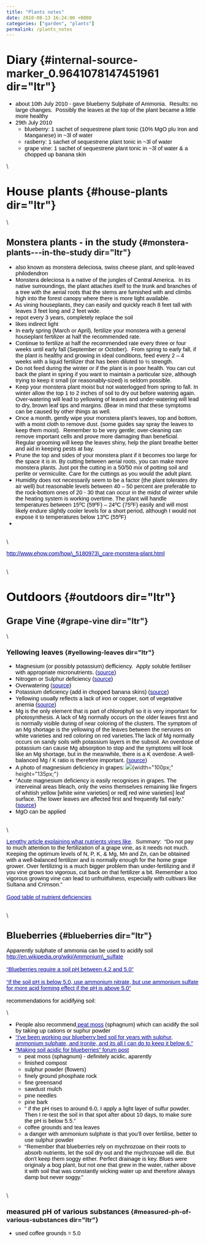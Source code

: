 ```yaml
---
title: "Plants notes"
date: 2010-08-13 16:24:00 +0000
categories: ["garden", "plants"]
permalink: /plants_notes
---
```

<span style="font-size:24pt;font-family:Arial;color:#000000;background-color:transparent;font-weight:bold;font-style:normal;font-variant:normal;text-decoration:none;vertical-align:baseline;">Diary</span> {#internal-source-marker_0.9641078147451961 dir="ltr"}
===========================================================================================================================================================================================================

-   <span
    style="font-size:11pt;font-family:Arial;color:#000000;background-color:transparent;font-weight:normal;font-style:normal;font-variant:normal;text-decoration:none;vertical-align:baseline;">about
    10th July 2010 - gave blueberry Sulphate of Ammonia.  Results: no
    large changes.  Possibly the leaves at the top of the plant became a
    little more healthy</span>
-   <span
    style="font-size:11pt;font-family:Arial;color:#000000;background-color:transparent;font-weight:normal;font-style:normal;font-variant:normal;text-decoration:none;vertical-align:baseline;">29th
    July 2010</span>
    -   <span
        style="font-size:11pt;font-family:Arial;color:#000000;background-color:transparent;font-weight:normal;font-style:normal;font-variant:normal;text-decoration:none;vertical-align:baseline;">blueberry:
        1 sachet of sequestrene plant tonic (10% MgO plu Iron
        and Manganese) in \~3l of water</span>
    -   <span
        style="font-size:11pt;font-family:Arial;color:#000000;background-color:transparent;font-weight:normal;font-style:normal;font-variant:normal;text-decoration:none;vertical-align:baseline;">rasberry:
        1 sachet of sequestrene plant tonic in \~3l of water</span>
    -   <span
        style="font-size:11pt;font-family:Arial;color:#000000;background-color:transparent;font-weight:normal;font-style:normal;font-variant:normal;text-decoration:none;vertical-align:baseline;">grape
        vine: 1 sachet of sequestrene plant tonic in \~3l of water & a
        chopped up banana skin</span>

\

<span style="font-size:24pt;font-family:Arial;color:#000000;background-color:transparent;font-weight:bold;font-style:normal;font-variant:normal;text-decoration:none;vertical-align:baseline;">House plants</span> {#house-plants dir="ltr"}
==================================================================================================================================================================================================================

\

<span style="font-size:18pt;font-family:Arial;color:#000000;background-color:transparent;font-weight:bold;font-style:normal;font-variant:normal;text-decoration:none;vertical-align:baseline;">Monstera plants - in the study</span> {#monstera-plants---in-the-study dir="ltr"}
------------------------------------------------------------------------------------------------------------------------------------------------------------------------------------------------------------------------------------

-   <span
    style="font-size:11pt;font-family:Arial;color:#000000;background-color:transparent;font-weight:normal;font-style:normal;font-variant:normal;text-decoration:none;vertical-align:baseline;">also
    known as monstera deleciosa, swiss cheese plant, and split-leaved
    philodendron</span>
-   <span
    style="font-size:11pt;font-family:Arial;color:#000000;background-color:transparent;font-weight:normal;font-style:normal;font-variant:normal;text-decoration:none;vertical-align:baseline;">Monstera
    deleciosa is a native of the jungles of Central America.  In its
    native surroundings, the plant attaches itself to the trunk and
    branches of a tree with the aerial roots that the stems are
    furnished with and climbs high into the forest canopy where there is
    more light available.</span>
-   <span
    style="font-size:11pt;font-family:Arial;color:#000000;background-color:transparent;font-weight:normal;font-style:normal;font-variant:normal;text-decoration:none;vertical-align:baseline;">As
    vining houseplants, they can easily and quickly reach 8 feet tall
    with leaves 3 feet long and 2 feet wide. </span>
-   <span
    style="font-size:11pt;font-family:Arial;color:#000000;background-color:transparent;font-weight:normal;font-style:normal;font-variant:normal;text-decoration:none;vertical-align:baseline;">repot
    every 3 years, completely replace the soil</span>
-   <span
    style="font-size:11pt;font-family:Arial;color:#000000;background-color:transparent;font-weight:normal;font-style:normal;font-variant:normal;text-decoration:none;vertical-align:baseline;">likes
    indirect light</span>
-   <span
    style="font-size:11pt;font-family:Arial;color:#000000;background-color:transparent;font-weight:normal;font-style:normal;font-variant:normal;text-decoration:none;vertical-align:baseline;">In
    early spring (March or April), fertilize your monstera with a
    general houseplant fertilizer at half the recommended rate. </span>
-   <span
    style="font-size:11pt;font-family:Arial;color:#000000;background-color:transparent;font-weight:normal;font-style:normal;font-variant:normal;text-decoration:none;vertical-align:baseline;">Continue
    to fertilize at half the recommended rate every three or four weeks
    until early fall (September or October).  From spring to early fall,
    if the plant is healthy and growing in ideal conditions, feed every
    2 – 4 weeks with a liquid fertilizer that has been diluted to
    ½ strength. </span>
-   <span
    style="font-size:11pt;font-family:Arial;color:#000000;background-color:transparent;font-weight:normal;font-style:normal;font-variant:normal;text-decoration:none;vertical-align:baseline;">Do
    not feed during the winter or if the plant is in poor health. You
    can cut back the plant in spring if you want to maintain a
    particular size, although trying to keep it small
    (or reasonably-sized) is seldom possible.</span>
-   <span
    style="font-size:11pt;font-family:Arial;color:#000000;background-color:transparent;font-weight:normal;font-style:normal;font-variant:normal;text-decoration:none;vertical-align:baseline;">Keep
    your monstera plant moist but not waterlogged from spring to fall.
    In winter allow the top 1 to 2 inches of soil to dry out before
    watering again. Over-watering will lead to yellowing of leaves and
    under-watering will lead to dry, brown leaf tips and margins. (Bear
    in mind that these symptoms can be caused by other things
    as well.</span>
-   <span
    style="font-size:11pt;font-family:Arial;color:#000000;background-color:transparent;font-weight:normal;font-style:normal;font-variant:normal;text-decoration:none;vertical-align:baseline;">Once
    a month, gently wipe your monstera plant's leaves, top and bottom,
    with a moist cloth to remove dust. (some guides say spray the leaves
    to keep them moist).  Remember to be very gentle; over-cleaning can
    remove important cells and prove more damaging than beneficial.
    Regular grooming will keep the leaves shiny, help the plant breathe
    better and aid in keeping pests at bay.</span>
-   <span
    style="font-size:11pt;font-family:Arial;color:#000000;background-color:transparent;font-weight:normal;font-style:normal;font-variant:normal;text-decoration:none;vertical-align:baseline;">Prune
    the top and sides of your monstera plant if it becomes too large for
    the space it is in. By cutting between aerial roots, you can make
    more monstera plants. Just pot the cutting in a 50/50 mix of potting
    soil and perlite or vermiculite. Care for the cuttings as you would
    the adult plant.</span>
-   <span
    style="font-size:11pt;font-family:Arial;color:#000000;background-color:transparent;font-weight:normal;font-style:normal;font-variant:normal;text-decoration:none;vertical-align:baseline;">Humidity
    does not necessarily seem to be a factor (the plant tolerates dry
    air well) but reasonable levels between 40 – 50 percent are
    preferable to the rock-bottom ones of 20 - 30 that can occur in the
    midst of winter while the heating system is working overtime. The
    plant will handle temperatures between 15ºC (59ºF) – 24ºC (75ºF)
    easily and will most likely endure slightly cooler levels for a
    short period, although I would not expose it to temperatures below
    13ºC (55ºF)</span>
-    

\
\

[<span
style="font-size:11pt;font-family:Arial;color:#000099;background-color:transparent;font-weight:normal;font-style:normal;font-variant:normal;text-decoration:underline;vertical-align:baseline;">http://www.ehow.com/how\_5180973\_care-monstera-plant.html</span>](http://www.ehow.com/how_5180973_care-monstera-plant.html)

\
\

<span style="font-size:24pt;font-family:Arial;color:#000000;background-color:transparent;font-weight:bold;font-style:normal;font-variant:normal;text-decoration:none;vertical-align:baseline;">Outdoors</span> {#outdoors dir="ltr"}
==============================================================================================================================================================================================================

<span style="font-size:18pt;font-family:Arial;color:#000000;background-color:transparent;font-weight:bold;font-style:normal;font-variant:normal;text-decoration:none;vertical-align:baseline;">Grape Vine</span> {#grape-vine dir="ltr"}
----------------------------------------------------------------------------------------------------------------------------------------------------------------------------------------------------------------

\

### <span style="font-size:14pt;font-family:Arial;color:#000000;background-color:transparent;font-weight:bold;font-style:normal;font-variant:normal;text-decoration:none;vertical-align:baseline;">Yellowing leaves</span> {#yellowing-leaves dir="ltr"}

-   <span
    style="font-size:11pt;font-family:Arial;color:#000000;background-color:transparent;font-weight:normal;font-style:normal;font-variant:normal;text-decoration:none;vertical-align:baseline;">Magnesium
    (or possibly potassium) defficiency.  Apply soluble fertiliser with
    appropriate micronutrients. (</span>[<span
    style="font-size:11pt;font-family:Arial;color:#000099;background-color:transparent;font-weight:normal;font-style:normal;font-variant:normal;text-decoration:underline;vertical-align:baseline;">source</span>](http://www.ubcbotanicalgarden.org/forums/showthread.php?t=40465)<span
    style="font-size:11pt;font-family:Arial;color:#000000;background-color:transparent;font-weight:normal;font-style:normal;font-variant:normal;text-decoration:none;vertical-align:baseline;">)</span>
-   <span
    style="font-size:11pt;font-family:Arial;color:#000000;background-color:transparent;font-weight:normal;font-style:normal;font-variant:normal;text-decoration:none;vertical-align:baseline;">Nitrogen
    or Sulphur deficiency (</span>[<span
    style="font-size:11pt;font-family:Arial;color:#000099;background-color:transparent;font-weight:normal;font-style:normal;font-variant:normal;text-decoration:underline;vertical-align:baseline;">source</span>](http://www.ubcbotanicalgarden.org/forums/showthread.php?t=63068)<span
    style="font-size:11pt;font-family:Arial;color:#000000;background-color:transparent;font-weight:normal;font-style:normal;font-variant:normal;text-decoration:none;vertical-align:baseline;">)</span>
-   <span
    style="font-size:11pt;font-family:Arial;color:#000000;background-color:transparent;font-weight:normal;font-style:normal;font-variant:normal;text-decoration:none;vertical-align:baseline;">Overwatering
    (</span>[<span
    style="font-size:11pt;font-family:Arial;color:#000099;background-color:transparent;font-weight:normal;font-style:normal;font-variant:normal;text-decoration:underline;vertical-align:baseline;">source</span>](http://www.ubcbotanicalgarden.org/forums/showthread.php?t=28172)<span
    style="font-size:11pt;font-family:Arial;color:#000000;background-color:transparent;font-weight:normal;font-style:normal;font-variant:normal;text-decoration:none;vertical-align:baseline;">)</span>
-   <span
    style="font-size:11pt;font-family:Arial;color:#000000;background-color:transparent;font-weight:normal;font-style:normal;font-variant:normal;text-decoration:none;vertical-align:baseline;">Potassium
    deficiency (add in chopped banana skins) (</span>[<span
    style="font-size:11pt;font-family:Arial;color:#000099;background-color:transparent;font-weight:normal;font-style:normal;font-variant:normal;text-decoration:underline;vertical-align:baseline;">source</span>](http://ccostello.blogspot.com/2010/05/yellowing-leaves-on-grape-vine.html)<span
    style="font-size:11pt;font-family:Arial;color:#000000;background-color:transparent;font-weight:normal;font-style:normal;font-variant:normal;text-decoration:none;vertical-align:baseline;">)</span>
-   <span
    style="font-size:11pt;font-family:Arial;color:#000000;background-color:transparent;font-weight:normal;font-style:normal;font-variant:normal;text-decoration:none;vertical-align:baseline;">Yellowing
    usually reflects a lack of iron or copper, sort of vegetative anemia
    (</span>[<span
    style="font-size:11pt;font-family:Arial;color:#000099;background-color:transparent;font-weight:normal;font-style:normal;font-variant:normal;text-decoration:underline;vertical-align:baseline;">source</span>](http://ccostello.blogspot.com/2010/05/yellowing-leaves-on-grape-vine.html?showComment=1274888756911#c2099508514069190902)<span
    style="font-size:11pt;font-family:Arial;color:#000000;background-color:transparent;font-weight:normal;font-style:normal;font-variant:normal;text-decoration:none;vertical-align:baseline;">)</span>
-   <span
    style="font-size:11pt;font-family:Arial;color:#000000;background-color:transparent;font-weight:normal;font-style:normal;font-variant:normal;text-decoration:none;vertical-align:baseline;">Mg
    is the only element that is part of chlorophyll so it is very
    important for photosynthesis. A lack of Mg normally occurs on the
    older leaves first and is normally visible during of near coloring
    of the clusters. The symptom of an Mg shortage is the yellowing of
    the leaves between the nervures on white varieties and red coloring
    on red varieties.The lack of Mg normally occurs on sandy soils with
    potassium layers in the subsoil. An overdose of potassium can cause
    Mg absorption to stop and the symptoms will look like an Mg
    shortage, but in the meanwhile, there is a K overdose. A
    well-balanced Mg / K ratio is therefore important. (</span>[<span
    style="font-size:11pt;font-family:Arial;color:#000099;background-color:transparent;font-weight:normal;font-style:normal;font-variant:normal;text-decoration:underline;vertical-align:baseline;">source</span>](http://www.articlealley.com/article_596721_27.html)<span
    style="font-size:11pt;font-family:Arial;color:#000000;background-color:transparent;font-weight:normal;font-style:normal;font-variant:normal;text-decoration:none;vertical-align:baseline;">)</span>
-   <span
    style="font-size:11pt;font-family:Arial;color:#000000;background-color:transparent;font-weight:normal;font-style:normal;font-variant:normal;text-decoration:none;vertical-align:baseline;">A
    photo of magnesium deficiency in grapes:
    </span>![](https://lh6.googleusercontent.com/WP4r4eOBV2AuObS3OkslmAZyjjDmwf34xoM0YGLkDB46XSxjpZONoPQpEsLDp7z5kBQX4wQJHcawJQGjXvEcmlAIY-mRyTHUkGw0gl8HHm0Th4yR0A){width="100px;"
    height="135px;"}
-   <span
    style="font-size:11pt;font-family:Arial;color:#000000;background-color:transparent;font-weight:normal;font-style:normal;font-variant:normal;text-decoration:none;vertical-align:baseline;">“Acute
    magnesium deficiency is easily recognises in grapes. The interveinal
    areas bleach, only the veins themselves remaining like fingers of
    whitish yellow \[white wine varieties\] or red\[ red wine
    varieties\] leaf surface. The lower leaves are affected first and
    frequently fall early.” (</span>[<span
    style="font-size:11pt;font-family:Arial;color:#000099;background-color:transparent;font-weight:normal;font-style:normal;font-variant:normal;text-decoration:underline;vertical-align:baseline;">source</span>](http://www.jhbunn.co.uk/index.php/technical/deficiency-doctor/86-magnesium-deficiency)<span
    style="font-size:11pt;font-family:Arial;color:#000000;background-color:transparent;font-weight:normal;font-style:normal;font-variant:normal;text-decoration:none;vertical-align:baseline;">)</span>
-   <span
    style="font-size:11pt;font-family:Arial;color:#000000;background-color:transparent;font-weight:normal;font-style:normal;font-variant:normal;text-decoration:none;vertical-align:baseline;">MgO
    can be applied</span>

\
\

[<span
style="font-size:11pt;font-family:Arial;color:#000099;background-color:transparent;font-weight:normal;font-style:normal;font-variant:normal;text-decoration:underline;vertical-align:baseline;">Lengthy
article explaining what nutrients vines
like</span>](http://www.articlealley.com/article_596721_27.html)<span
style="font-size:11pt;font-family:Arial;color:#000000;background-color:transparent;font-weight:normal;font-style:normal;font-variant:normal;text-decoration:none;vertical-align:baseline;">.
 Summary:  “Do not pay to much attention to the fertilization of a grape
vine, as it needs not much. Keeping the optimum levels of N, P, K, & Mg,
Mn and Zn, can be obtained with a well-balanced fertilizer and is
normally enough for the home grape grower. Over fertilizing is a much
bigger problem than under-fertilizing and if you vine grows too
vigorous, cut back on that fertilizer a bit. Remember a too vigorous
growing vine can lead to unfruitfulness, especially with cultivars like
Sultana and Crimson.”</span>\
\
[<span
style="font-size:11pt;font-family:Arial;color:#000099;background-color:transparent;font-weight:normal;font-style:normal;font-variant:normal;text-decoration:underline;vertical-align:baseline;">Good
table of nutrient
deficiencies</span>](http://www.pawpaw.kysu.edu/Viticulture/Information/water_and_nutrition.htm)

\
\

<span style="font-size:18pt;font-family:Arial;color:#000000;background-color:transparent;font-weight:bold;font-style:normal;font-variant:normal;text-decoration:none;vertical-align:baseline;">Blueberries</span> {#blueberries dir="ltr"}
-----------------------------------------------------------------------------------------------------------------------------------------------------------------------------------------------------------------

<span
style="font-size:11pt;font-family:Arial;color:#000000;background-color:transparent;font-weight:normal;font-style:normal;font-variant:normal;text-decoration:none;vertical-align:baseline;">Apparently
sulphate of ammonia can be used to acidify soil </span>[<span
style="font-size:11pt;font-family:Arial;color:#000099;background-color:transparent;font-weight:normal;font-style:normal;font-variant:normal;text-decoration:underline;vertical-align:baseline;">http://en.wikipedia.org/wiki/Ammonium\_sulfate</span>](http://en.wikipedia.org/wiki/Ammonium_sulfate)\
\
[<span
style="font-size:11pt;font-family:Arial;color:#000099;background-color:transparent;font-weight:normal;font-style:normal;font-variant:normal;text-decoration:underline;vertical-align:baseline;">“Blueberries
require a soil pH between 4.2 and
5.0”</span>](http://www.omafra.gov.on.ca/english/crops/facts/blue_fert.htm)\
\
[<span
style="font-size:11pt;font-family:Arial;color:#000099;background-color:transparent;font-weight:normal;font-style:normal;font-variant:normal;text-decoration:underline;vertical-align:baseline;">“If
the soil pH is below 5.0, use ammonium nitrate, but use ammonium sulfate
for more acid forming effect if the pH is above
5.0”</span>](http://www.ces.ncsu.edu/depts/hort/hil/hil-201.html)\
\
<span
style="font-size:11pt;font-family:Arial;color:#000000;background-color:transparent;font-weight:normal;font-style:normal;font-variant:normal;text-decoration:none;vertical-align:baseline;">recommendations
for acidifying soil:</span>

\

-   <span
    style="font-size:11pt;font-family:Arial;color:#000000;background-color:transparent;font-weight:normal;font-style:normal;font-variant:normal;text-decoration:none;vertical-align:baseline;">People
    also recommend</span>[<span
    style="font-size:11pt;font-family:Arial;color:#000099;background-color:transparent;font-weight:normal;font-style:normal;font-variant:normal;text-decoration:underline;vertical-align:baseline;">
    peat moss</span>](http://en.wikipedia.org/wiki/Sphagnum)<span
    style="font-size:11pt;font-family:Arial;color:#000000;background-color:transparent;font-weight:normal;font-style:normal;font-variant:normal;text-decoration:none;vertical-align:baseline;"> (sphagnum)
    which can acidify the soil by taking up cations or suphur
    powder</span>
-   [<span
    style="font-size:11pt;font-family:Arial;color:#000099;background-color:transparent;font-weight:normal;font-style:normal;font-variant:normal;text-decoration:underline;vertical-align:baseline;">“I've
    been working our blueberry bed soil for years with sulphur, ammonium
    sulphate, and Ironite, and its all I can do to keep it below
    6.”</span>](http://forums2.gardenweb.com/forums/load/fruit/msg0317102411908.html)
-   [<span
    style="font-size:11pt;font-family:Arial;color:#000099;background-color:transparent;font-weight:normal;font-style:normal;font-variant:normal;text-decoration:underline;vertical-align:baseline;">“Making
    soil acidic for blueberries” forum
    post</span>](http://forums.gardenweb.com/forums/load/permacult/msg011105231043.html)
    -   <span
        style="font-size:11pt;font-family:Arial;color:#000000;background-color:transparent;font-weight:normal;font-style:normal;font-variant:normal;text-decoration:none;vertical-align:baseline;">peat
        moss (sphagnum) - definitely acidic, aparently</span>
    -   <span
        style="font-size:11pt;font-family:Arial;color:#000000;background-color:transparent;font-weight:normal;font-style:normal;font-variant:normal;text-decoration:none;vertical-align:baseline;">finished
        compost</span>
    -   <span
        style="font-size:11pt;font-family:Arial;color:#000000;background-color:transparent;font-weight:normal;font-style:normal;font-variant:normal;text-decoration:none;vertical-align:baseline;">sulphur
        powder (flowers)</span>
    -   <span
        style="font-size:11pt;font-family:Arial;color:#000000;background-color:transparent;font-weight:normal;font-style:normal;font-variant:normal;text-decoration:none;vertical-align:baseline;">finely
        ground phosphate rock</span>
    -   <span
        style="font-size:11pt;font-family:Arial;color:#000000;background-color:transparent;font-weight:normal;font-style:normal;font-variant:normal;text-decoration:none;vertical-align:baseline;">fine
        greensand</span>
    -   <span
        style="font-size:11pt;font-family:Arial;color:#000000;background-color:transparent;font-weight:normal;font-style:normal;font-variant:normal;text-decoration:none;vertical-align:baseline;">sawdust
        mulch</span>
    -   <span
        style="font-size:11pt;font-family:Arial;color:#000000;background-color:transparent;font-weight:normal;font-style:normal;font-variant:normal;text-decoration:none;vertical-align:baseline;">pine
        needles</span>
    -   <span
        style="font-size:11pt;font-family:Arial;color:#000000;background-color:transparent;font-weight:normal;font-style:normal;font-variant:normal;text-decoration:none;vertical-align:baseline;">pine
        bark</span>
    -   <span
        style="font-size:11pt;font-family:Arial;color:#000000;background-color:transparent;font-weight:normal;font-style:normal;font-variant:normal;text-decoration:none;vertical-align:baseline;">“
        if the pH rises to around 6.0, I apply a light layer of
        sulfur powder. Then I re-test the soil in that spot after about
        10 days, to make sure the pH is below 5.5.”</span>
    -   <span
        style="font-size:11pt;font-family:Arial;color:#000000;background-color:transparent;font-weight:normal;font-style:normal;font-variant:normal;text-decoration:none;vertical-align:baseline;">coffee
        grounds and tea leaves</span>
    -   <span
        style="font-size:11pt;font-family:Arial;color:#000000;background-color:transparent;font-weight:normal;font-style:normal;font-variant:normal;text-decoration:none;vertical-align:baseline;">a
        danger with ammonium sulphate is that you’ll over fertilise,
        better to use sulphur powder</span>
    -   <span
        style="font-size:11pt;font-family:Arial;color:#000000;background-color:transparent;font-weight:normal;font-style:normal;font-variant:normal;text-decoration:none;vertical-align:baseline;">“Remember
        that blueberries rely on mychrozoae on their roots to absorb
        nutrients, let the soil dry out and the mychrozoae will die. But
        don't keep them soggy either. Perfect drainage is key. Blues
        were originaly a bog plant, but not one that grew in the water,
        rather above it with soil that was constantly wicking water up
        and therefore always damp but never soggy.”</span>

\
\

### <span style="font-size:14pt;font-family:Arial;color:#000000;background-color:transparent;font-weight:bold;font-style:normal;font-variant:normal;text-decoration:none;vertical-align:baseline;">measured pH of various substances</span> {#measured-ph-of-various-substances dir="ltr"}

-   <span
    style="font-size:11pt;font-family:Arial;color:#000000;background-color:transparent;font-weight:normal;font-style:normal;font-variant:normal;text-decoration:none;vertical-align:baseline;">used
    coffee grounds = 5.0</span>


